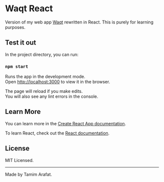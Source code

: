 # Waqt React

Version of my web app [Waqt](https://github.com/arafatamim/waqt-web) rewritten in React. This is purely for learning purposes.

## Test it out

In the project directory, you can run:

### `npm start`

Runs the app in the development mode.<br>
Open [http://localhost:3000](http://localhost:3000) to view it in the browser.

The page will reload if you make edits.<br>
You will also see any lint errors in the console.

## Learn More

You can learn more in the [Create React App documentation](https://facebook.github.io/create-react-app/docs/getting-started).

To learn React, check out the [React documentation](https://reactjs.org/).

## License

MIT Licensed.

---

Made by Tamim Arafat.

